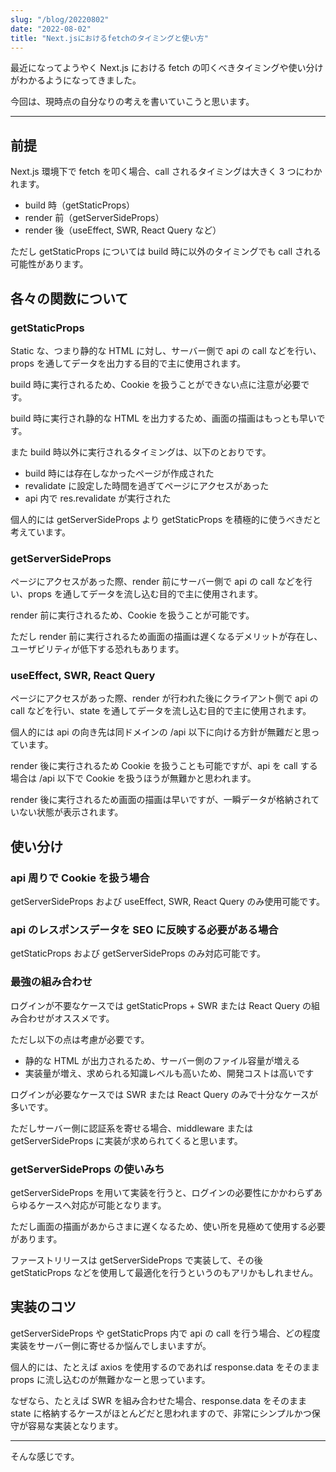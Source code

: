 ```yaml
---
slug: "/blog/20220802"
date: "2022-08-02"
title: "Next.jsにおけるfetchのタイミングと使い方"
---
```


最近になってようやく Next.js における fetch の叩くべきタイミングや使い分けがわかるようになってきました。

今回は、現時点の自分なりの考えを書いていこうと思います。

---

## 前提

Next.js 環境下で fetch を叩く場合、call されるタイミングは大きく 3 つにわかれます。

- build 時（getStaticProps）
- render 前（getServerSideProps）
- render 後（useEffect, SWR, React Query など）

ただし getStaticProps については build 時に以外のタイミングでも call される可能性があります。

## 各々の関数について

### getStaticProps

Static な、つまり静的な HTML に対し、サーバー側で api の call などを行い、props を通してデータを出力する目的で主に使用されます。

build 時に実行されるため、Cookie を扱うことができない点に注意が必要です。

build 時に実行され静的な HTML を出力するため、画面の描画はもっとも早いです。

また build 時以外に実行されるタイミングは、以下のとおりです。

- build 時には存在しなかったページが作成された
- revalidate に設定した時間を過ぎてページにアクセスがあった
- api 内で res.revalidate が実行された

個人的には getServerSideProps より getStaticProps を積極的に使うべきだと考えています。

### getServerSideProps

ページにアクセスがあった際、render 前にサーバー側で api の call などを行い、props を通してデータを流し込む目的で主に使用されます。

render 前に実行されるため、Cookie を扱うことが可能です。

ただし render 前に実行されるため画面の描画は遅くなるデメリットが存在し、ユーザビリティが低下する恐れもあります。

### useEffect, SWR, React Query

ページにアクセスがあった際、render が行われた後にクライアント側で api の call などを行い、state を通してデータを流し込む目的で主に使用されます。

個人的には api の向き先は同ドメインの /api 以下に向ける方針が無難だと思っています。

render 後に実行されるため Cookie を扱うことも可能ですが、api を call する場合は /api 以下で Cookie を扱うほうが無難かと思われます。

render 後に実行されるため画面の描画は早いですが、一瞬データが格納されていない状態が表示されます。

## 使い分け

### api 周りで Cookie を扱う場合

getServerSideProps および useEffect, SWR, React Query のみ使用可能です。

### api のレスポンスデータを SEO に反映する必要がある場合

getStaticProps および getServerSideProps のみ対応可能です。

### 最強の組み合わせ

ログインが不要なケースでは getStaticProps + SWR または React Query の組み合わせがオススメです。

ただし以下の点は考慮が必要です。

- 静的な HTML が出力されるため、サーバー側のファイル容量が増える
- 実装量が増え、求められる知識レベルも高いため、開発コストは高いです

ログインが必要なケースでは SWR または React Query のみで十分なケースが多いです。

ただしサーバー側に認証系を寄せる場合、middleware または getServerSideProps に実装が求められてくると思います。

### getServerSideProps の使いみち

getServerSideProps を用いて実装を行うと、ログインの必要性にかかわらずあらゆるケースへ対応が可能となります。

ただし画面の描画があからさまに遅くなるため、使い所を見極めて使用する必要があります。

ファーストリリースは getServerSideProps で実装して、その後 getStaticProps などを使用して最適化を行うというのもアリかもしれません。

## 実装のコツ

getServerSideProps や getStaticProps 内で api の call を行う場合、どの程度実装をサーバー側に寄せるか悩んでしまいますが。

個人的には、たとえば axios を使用するのであれば response.data をそのまま props に流し込むのが無難かなーと思っています。

なぜなら、たとえば SWR を組み合わせた場合、response.data をそのまま state に格納するケースがほとんどだと思われますので、非常にシンプルかつ保守が容易な実装となります。

---

そんな感じです。
